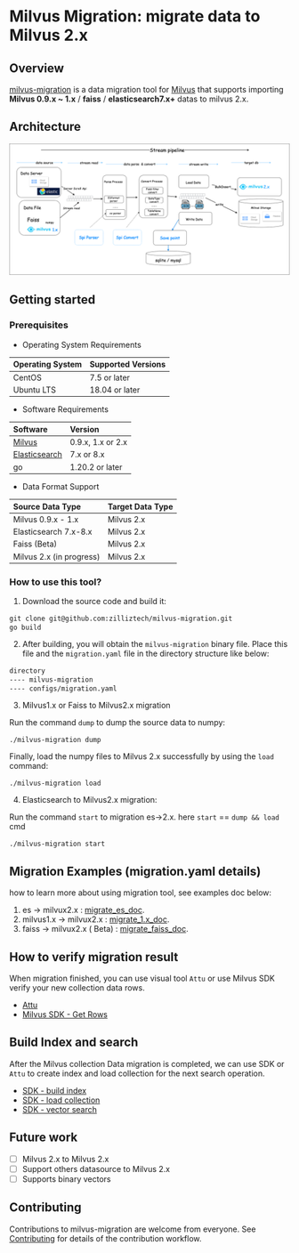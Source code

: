 # Milvus Migration: migrate data to Milvus 2.x

## Overview

[milvus-migration](https://github.com/zilliztech/milvus-migration) is a data migration tool
for [Milvus](https://milvus.io/) that supports importing **Milvus 0.9.x ~ 1.x** / **faiss** / **elasticsearch7.x+**
datas to milvus 2.x.

## Architecture

![](./pics/structure2.png)

## Getting started

### Prerequisites

- Operating System Requirements

| Operating System | Supported Versions |
|:-----------------|:-------------------|
| CentOS           | 7.5 or later       |
| Ubuntu LTS       | 18.04 or later     |

- Software Requirements

| Software                                 | Version           |
|:-----------------------------------------|:------------------|
| [Milvus](https://milvus.io/)             | 0.9.x, 1.x or 2.x |
| [Elasticsearch](https://www.elastic.co/) | 7.x or  8.x       |
| go                                       | 1.20.2 or later   |

- Data Format Support

| Source Data Type         | Target Data Type |
|:-------------------------|:-----------------|
| Milvus 0.9.x - 1.x       | Milvus 2.x       |
| Elasticsearch 7.x-8.x    | Milvus 2.x       |
| Faiss (Beta)             | Milvus 2.x       |
| Milvus 2.x (in progress) | Milvus 2.x       |

### How to use this tool?

1. Download the source code and build it:

```shell
git clone git@github.com:zilliztech/milvus-migration.git
go build
```

2. After building, you will obtain the `milvus-migration` binary file. Place this file and the `migration.yaml` file in
   the directory structure like below:

```text
directory
---- milvus-migration
---- configs/migration.yaml
```

3. Milvus1.x or Faiss to Milvus2.x migration

Run the command `dump` to dump the source data to numpy:

```shell
./milvus-migration dump
```

Finally, load the numpy files to Milvus 2.x successfully by using the `load` command:

```shell
./milvus-migration load
```

4. Elasticsearch to Milvus2.x migration:

Run the command `start` to migration es->2.x. here `start` == `dump && load` cmd

```shell
./milvus-migration start
```

## Migration Examples (migration.yaml details)

how to learn more about using migration tool, see examples doc below:

1. es ->
   milvux2.x : [migrate_es_doc](README_ES.md).
2. milvus1.x ->
   milvux2.x : [migrate_1.x_doc](https://github.com/zilliztech/milvus-migration/blob/feature_es2milvus2x/README_1X.md).
3. faiss -> milvux2.x (
   Beta) : [migrate_faiss_doc](https://github.com/zilliztech/milvus-migration/blob/feature_es2milvus2x/README_FAISS.md).

## How to verify migration result
When migration finished, you can use visual tool `Attu` or use Milvus SDK verify your new collection data rows.

- [Attu](https://github.com/zilliztech/attu)
- [Milvus SDK - Get Rows](https://milvus.io/api-reference/java/v2.2.x/Collection/getCollectionStatistics().md)

## Build Index and search
After the Milvus collection Data migration is completed, we can use SDK or `Attu` to create index and load collection for the next search operation.
- [SDK - build index](https://milvus.io/docs/build_index.md)
- [SDK - load collection](https://milvus.io/docs/load_collection.md)
- [SDK - vector search](https://milvus.io/api-reference/java/v2.2.x/Query%20and%20Search/search().md)
   
## Future work

- [ ] Milvus 2.x to Milvus 2.x
- [ ] Support others datasource to Milvus 2.x
- [ ] Supports binary vectors

## Contributing
Contributions to milvus-migration are welcome from everyone. See [Contributing](https://github.com/zilliztech/milvus-migration/blob/feature_es2milvus2x/Contributing.md) for details of the contribution workflow.  
